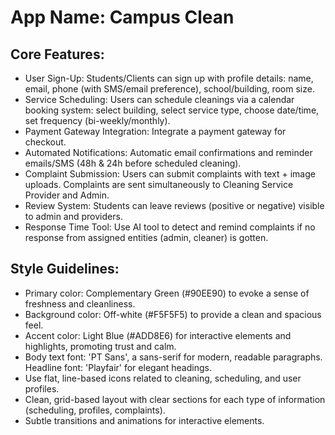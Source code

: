 # **App Name**: Campus Clean

## Core Features:

- User Sign-Up: Students/Clients can sign up with profile details: name, email, phone (with SMS/email preference), school/building, room size.
- Service Scheduling: Users can schedule cleanings via a calendar booking system: select building, select service type, choose date/time, set frequency (bi-weekly/monthly).
- Payment Gateway Integration: Integrate a payment gateway for checkout.
- Automated Notifications: Automatic email confirmations and reminder emails/SMS (48h & 24h before scheduled cleaning).
- Complaint Submission: Users can submit complaints with text + image uploads. Complaints are sent simultaneously to Cleaning Service Provider and Admin.
- Review System: Students can leave reviews (positive or negative) visible to admin and providers.
- Response Time Tool: Use AI tool to detect and remind complaints if no response from assigned entities (admin, cleaner) is gotten.

## Style Guidelines:

- Primary color: Complementary Green (#90EE90) to evoke a sense of freshness and cleanliness.
- Background color: Off-white (#F5F5F5) to provide a clean and spacious feel.
- Accent color: Light Blue (#ADD8E6) for interactive elements and highlights, promoting trust and calm.
- Body text font: 'PT Sans', a sans-serif for modern, readable paragraphs. Headline font: 'Playfair' for elegant headings. 
- Use flat, line-based icons related to cleaning, scheduling, and user profiles.
- Clean, grid-based layout with clear sections for each type of information (scheduling, profiles, complaints).
- Subtle transitions and animations for interactive elements.